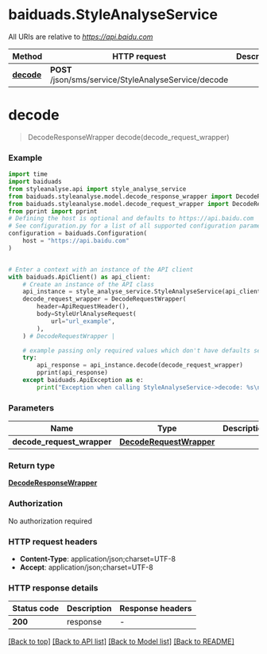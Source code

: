 # baiduads.StyleAnalyseService

All URIs are relative to *https://api.baidu.com*

Method | HTTP request | Description
------------- | ------------- | -------------
[**decode**](StyleAnalyseService.md#decode) | **POST** /json/sms/service/StyleAnalyseService/decode | 


# **decode**
> DecodeResponseWrapper decode(decode_request_wrapper)



### Example


```python
import time
import baiduads
from styleanalyse.api import style_analyse_service
from baiduads.styleanalyse.model.decode_response_wrapper import DecodeResponseWrapper
from baiduads.styleanalyse.model.decode_request_wrapper import DecodeRequestWrapper
from pprint import pprint
# Defining the host is optional and defaults to https://api.baidu.com
# See configuration.py for a list of all supported configuration parameters.
configuration = baiduads.Configuration(
    host = "https://api.baidu.com"
)


# Enter a context with an instance of the API client
with baiduads.ApiClient() as api_client:
    # Create an instance of the API class
    api_instance = style_analyse_service.StyleAnalyseService(api_client)
    decode_request_wrapper = DecodeRequestWrapper(
        header=ApiRequestHeader(),
        body=StyleUrlAnalyseRequest(
            url="url_example",
        ),
    ) # DecodeRequestWrapper | 

    # example passing only required values which don't have defaults set
    try:
        api_response = api_instance.decode(decode_request_wrapper)
        pprint(api_response)
    except baiduads.ApiException as e:
        print("Exception when calling StyleAnalyseService->decode: %s\n" % e)
```


### Parameters

Name | Type | Description  | Notes
------------- | ------------- | ------------- | -------------
 **decode_request_wrapper** | [**DecodeRequestWrapper**](DecodeRequestWrapper.md)|  |

### Return type

[**DecodeResponseWrapper**](DecodeResponseWrapper.md)

### Authorization

No authorization required

### HTTP request headers

 - **Content-Type**: application/json;charset=UTF-8
 - **Accept**: application/json;charset=UTF-8


### HTTP response details

| Status code | Description | Response headers |
|-------------|-------------|------------------|
**200** | response |  -  |

[[Back to top]](#) [[Back to API list]](../README.md#documentation-for-api-endpoints) [[Back to Model list]](../README.md#documentation-for-models) [[Back to README]](../README.md)

